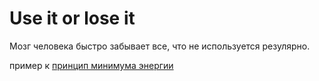 # Use it or lose it
Мозг человека быстро забывает все, что не используется резулярно. 

пример к [принцип минимума энергии](%D0%BF%D1%80%D0%B8%D0%BD%D1%86%D0%B8%D0%BF%20%D0%BC%D0%B8%D0%BD%D0%B8%D0%BC%D1%83%D0%BC%D0%B0%20%D1%8D%D0%BD%D0%B5%D1%80%D0%B3%D0%B8%D0%B8)
